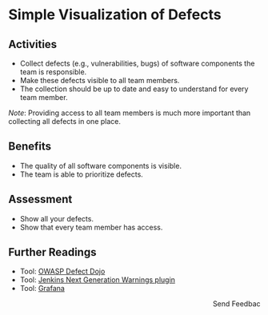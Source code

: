 # Simple Visualization of Defects

## Activities

- Collect defects (e.g., vulnerabilities, bugs) of software components the team is responsible.
- Make these defects visible to all team members.
- The collection should be up to date and easy to understand for every team member.

*Note*: Providing access to all team members is much more important than collecting all defects in one place.

## Benefits

- The quality of all software components is visible.
- The team is able to prioritize defects.

## Assessment

- Show all your defects.
- Show that every team member has access.

## Further Readings

- Tool: [OWASP Defect Dojo](https://owasp.org/www-project-defectdojo/)
- Tool: [Jenkins Next Generation Warnings plugin](https://plugins.jenkins.io/warnings-ng/)
- Tool: [Grafana](https://grafana.com/)

<p align="right">Send Feedbac</p>
